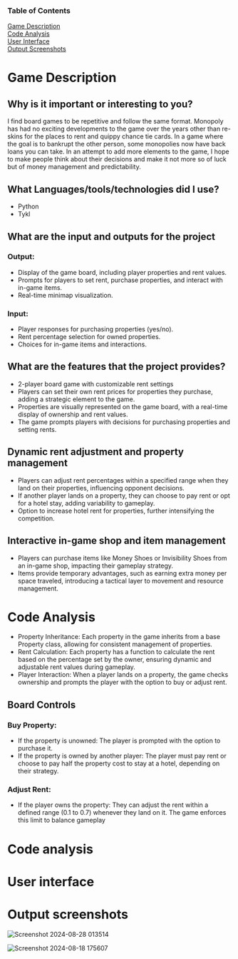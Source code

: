 ### Table of Contents
[Game Description](#game-description)   
[Code Analysis](#code-analysis)   
[User Interface](#user-interface)   
[Output Screenshots](#output-screenshots)    

Game Description
================

## Why is it important or interesting to you?
I find board games to be repetitive and follow the same format. Monopoly has had no exciting developments to the game over the years other than re-skins for the places to rent and quippy chance tie cards.
In a game where the goal is to bankrupt the other person, some monopolies now have back loans you can take.
In an attempt to add more elements to the game, I hope to make people think about their decisions and make it not more so of luck but of money management and predictability.

## What Languages/tools/technologies did I use?
- Python
- Tykl

## What are the input and outputs for the project
### Output:
- Display of the game board, including player properties and rent values.
- Prompts for players to set rent, purchase properties, and interact with in-game items.
- Real-time minimap visualization.
### Input:
- Player responses for purchasing properties (yes/no).
- Rent percentage selection for owned properties.
- Choices for in-game items and interactions.

## What are the features that the project provides?
- 2-player board game with customizable rent settings
- Players can set their own rent prices for properties they purchase, adding a strategic element to the game.
- Properties are visually represented on the game board, with a real-time display of ownership and rent values.
- The game prompts players with decisions for purchasing properties and setting rents.
## Dynamic rent adjustment and property management
- Players can adjust rent percentages within a specified range when they land on their properties, influencing opponent decisions.
- If another player lands on a property, they can choose to pay rent or opt for a hotel stay, adding variability to gameplay.
- Option to increase hotel rent for properties, further intensifying the competition.
## Interactive in-game shop and item management
- Players can purchase items like Money Shoes or Invisibility Shoes from an in-game shop, impacting their gameplay strategy.
- Items provide temporary advantages, such as earning extra money per space traveled, introducing a tactical layer to movement and resource management.

Code Analysis
=============
- Property Inheritance: Each property in the game inherits from a base Property class, allowing for consistent management of properties.
- Rent Calculation: Each property has a function to calculate the rent based on the percentage set by the owner, ensuring dynamic and adjustable rent values during gameplay.
- Player Interaction: When a player lands on a property, the game checks ownership and prompts the player with the option to buy or adjust rent.

## Board Controls
### Buy Property:
- If the property is unowned: The player is prompted with the option to purchase it.
- If the property is owned by another player: The player must pay rent or choose to pay half the property cost to stay at a hotel, depending on their strategy.
### Adjust Rent:
- If the player owns the property: They can adjust the rent within a defined range (0.1 to 0.7) whenever they land on it. The game enforces this limit to balance gameplay







# Code analysis
# User interface 
# Output screenshots
![Screenshot 2024-08-28 013514](https://github.com/user-attachments/assets/e03d0669-8135-4a29-a27a-7d17cfb140c2)

![Screenshot 2024-08-18 175607](https://github.com/user-attachments/assets/b7a521f8-04da-4006-ad58-aed491f14e8b)

